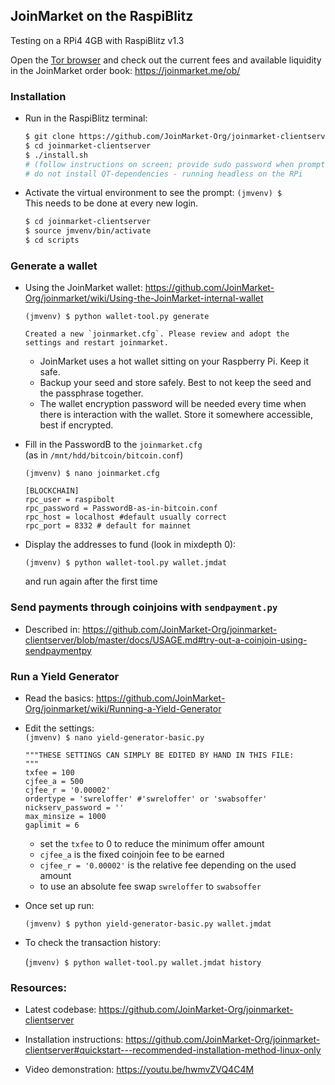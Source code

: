 ## JoinMarket on the RaspiBlitz

Testing on a RPi4 4GB with RaspiBlitz v1.3

Open the [Tor browser](https://www.torproject.org/download/) and check out the current fees and available liquidity in the JoinMarket order book: https://joinmarket.me/ob/

### Installation

* Run in the RaspiBlitz terminal:

    ```bash
    $ git clone https://github.com/JoinMarket-Org/joinmarket-clientserver.git
    $ cd joinmarket-clientserver
    $ ./install.sh
    # (follow instructions on screen; provide sudo password when prompted)
    # do not install QT-dependencies - running headless on the RPi
    ```

* Activate the virtual environment to see the prompt: `(jmvenv) $`  
This needs to be done at every new login.

    ```bash
    $ cd joinmarket-clientserver
    $ source jmvenv/bin/activate
    $ cd scripts
    ```

### Generate a wallet
* Using the JoinMarket wallet: https://github.com/JoinMarket-Org/joinmarket/wiki/Using-the-JoinMarket-internal-wallet

    `(jmvenv) $ python wallet-tool.py generate`  
    ```
    Created a new `joinmarket.cfg`. Please review and adopt the settings and restart joinmarket.
    ```
    * JoinMarket uses a hot wallet sitting on your Raspberry Pi. Keep it safe.
    * Backup your seed and store safely. Best to not keep the seed and the passphrase together.
    * The wallet encryption password will be needed every time when there is interaction with the wallet. Store it somewhere accessible, best if encrypted.

* Fill in the PasswordB to the `joinmarket.cfg`  
 (as in `/mnt/hdd/bitcoin/bitcoin.conf`)  

    `(jmvenv) $ nano joinmarket.cfg`  



    ```
    [BLOCKCHAIN]
    rpc_user = raspibolt
    rpc_password = PasswordB-as-in-bitcoin.conf
    rpc_host = localhost #default usually correct 
    rpc_port = 8332 # default for mainnet
    ```
* Display the addresses to fund (look in mixdepth 0):  

    `(jmvenv) $ python wallet-tool.py wallet.jmdat`  

    and run again after the first time

### Send payments through coinjoins with `sendpayment.py`

* Described in: https://github.com/JoinMarket-Org/joinmarket-clientserver/blob/master/docs/USAGE.md#try-out-a-coinjoin-using-sendpaymentpy

### Run a Yield Generator
* Read the basics: https://github.com/JoinMarket-Org/joinmarket/wiki/Running-a-Yield-Generator  

* Edit the settings:  
    `(jmvenv) $ nano yield-generator-basic.py`

    ```
    """THESE SETTINGS CAN SIMPLY BE EDITED BY HAND IN THIS FILE:
    """
    txfee = 100
    cjfee_a = 500
    cjfee_r = '0.00002'
    ordertype = 'swreloffer' #'swreloffer' or 'swabsoffer'
    nickserv_password = ''
    max_minsize = 1000
    gaplimit = 6
    ```

    * set the `txfee` to 0 to reduce the minimum offer amount
    * `cjfee_a` is the fixed coinjoin fee to be earned
    * `cjfee_r = '0.00002'` is the relative fee depending on the used amount
    * to use an absolute fee swap `swreloffer` to `swabsoffer`

* Once set up run: 

    `(jmvenv) $ python yield-generator-basic.py wallet.jmdat`

* To check the transaction history:  

    (`jmvenv) $ python wallet-tool.py wallet.jmdat history`

### Resources:
* Latest codebase: https://github.com/JoinMarket-Org/joinmarket-clientserver
* Installation instructions: https://github.com/JoinMarket-Org/joinmarket-clientserver#quickstart---recommended-installation-method-linux-only

* Video demonstration: https://youtu.be/hwmvZVQ4C4M